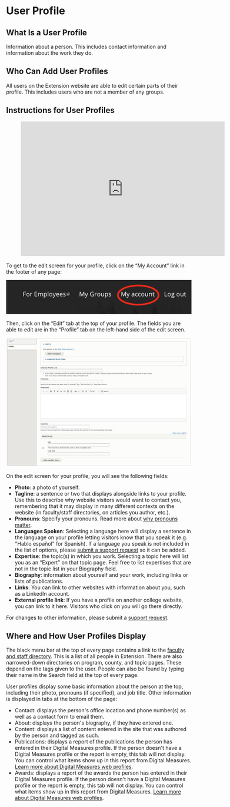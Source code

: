 # User Profile

## What Is a User Profile

Information about a person. This includes contact information and information about the work they do.

## Who Can Add User Profiles

All users on the Extension website are able to edit certain parts of their profile. This includes users who are not a member of any groups.

## Instructions for User Profiles

<figure class="video_container">
  <iframe id="kaltura_player" src="https://cdnapisec.kaltura.com/p/391241/sp/39124100/embedIframeJs/uiconf_id/22119142/partner_id/391241?iframeembed=true&playerId=kaltura_player&entry_id=1_n6e8u834&flashvars[localizationCode]=en&amp;flashvars[leadWithHTML5]=true&amp;flashvars[sideBarContainer.plugin]=true&amp;flashvars[sideBarContainer.position]=left&amp;flashvars[sideBarContainer.clickToClose]=true&amp;flashvars[chapters.plugin]=true&amp;flashvars[chapters.layout]=vertical&amp;flashvars[chapters.thumbnailRotator]=false&amp;flashvars[streamSelector.plugin]=true&amp;flashvars[EmbedPlayer.SpinnerTarget]=videoHolder&amp;flashvars[dualScreen.plugin]=true&amp;&wid=0_9g2z999q" width="554" height="366" allowfullscreen webkitallowfullscreen mozAllowFullScreen allow="fullscreen*; encrypted-media*" frameborder="0" title="Kaltura Player"></iframe>
</figure>

To get to the edit screen for your profile, click on the “My Account” link in the footer of any page:

![Footer Menu Screenshot](../images/footer-menu.png)

Then, click on the “Edit” tab at the top of your profile. The fields you are able to edit are in the “Profile” tab on the left-hand side of the edit screen.

![User Edit Screenshot](../images/user-edit-screen.png)

On the edit screen for your profile, you will see the following fields:

  - **Photo**: a photo of yourself.
  - **Tagline**: a sentence or two that displays alongside links to your profile. Use this to describe why website visitors would want to contact you, remembering that it may display in many different contexts on the website (in faculty/staff directories, on articles you author, etc.).
  - **Pronouns**: Specify your pronouns. Read more about [why pronouns matter](https://lgbt.ucsf.edu/pronounsmatter).
  - **Languages Spoken**: Selecting a language here will display a sentence in the language on your profile letting visitors know that you speak it (e.g. "Hablo español" for Spanish). If a language you speak is not included in the list of options, please [submit a support request](https://osueesc.atlassian.net/servicedesk/customer/portal/2) so it can be added.
  - **Expertise**: the topic(s) in which you work. Selecting a topic here will list you as an “Expert” on that topic page. Feel free to list expertises that are not in the topic list in your Biography field.
  - **Biography**: information about yourself and your work, including links or lists of publications.
  - **Links**: You can link to other websites with information about you, such as a LinkedIn account.
  - **External profile link**: If you have a profile on another college website, you can link to it here. Visitors who click on you will go there directly.

For changes to other information, please submit a [support request](https://osueesc.atlassian.net/servicedesk/customer/portal/2).

## Where and How User Profiles Display

The black menu bar at the top of every page contains a link to the [faculty and staff directory](https://extension.oregonstate.edu/people/directory). This is a list of all people in Extension. There are also narrowed-down directories on program, county, and topic pages. These depend on the tags given to the user. People can also be found by typing their name in the Search field at the top of every page.

User profiles display some basic information about the person at the top, including their photo, pronouns (if specified), and job title. Other information is displayed in tabs at the bottom of the page:

  - Contact: displays the person's office location and phone number(s) as well as a contact form to email them.
  - About: displays the person's biography, if they have entered one.
  - Content: displays a list of content entered in the site that was authored by the person and tagged as such.
  - Publications: displays a report of the publications the person has entered in their Digital Measures profile. If the person doesn't have a Digital Measures profile or the report is empty, this tab will not display. You can control what items show up in this report from Digital Measures. [Learn more about Digital Measures web profiles](https://digitalmeasures.oregonstate.edu/training/web-profiles).
  - Awards: displays a report of the awards the person has entered in their Digital Measures profile. If the person doesn't have a Digital Measures profile or the report is empty, this tab will not display. You can control what items show up in this report from Digital Measures. [Learn more about Digital Measures web profiles](https://digitalmeasures.oregonstate.edu/training/web-profiles).

